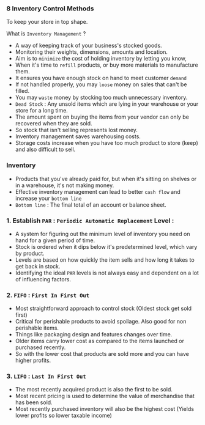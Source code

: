 ### 8 Inventory Control Methods

To keep your store in top shape.

What is `Inventory Management` ?
- A way of keeping track of your business's stocked goods.
- Monitoring their weights, dimensions, amounts and location.
- Aim is to `minimize` the cost of holding inventory by letting you know,
- When it's time to `refill` products, or buy more materials to manufacture them.
- It ensures you have enough stock on hand to meet customer `demand`
- If not handled properly, you may `loose` money on sales that can't be filled.
- You may `waste` money by stocking too much unnecessary inventory.
- `Dead Stock` : Any unsold items which are lying in your warehouse or your store for a long time.
- The amount spent on buying the items from your vendor can only be recovered when they are sold.
- So stock that isn't selling represents lost money.
- Inventory management saves warehousing costs.
- Storage costs increase when you have too much product to store (keep) and also difficult to sell.

### Inventory
- Products that you've already paid for, but when it's sitting on shelves or in a warehouse, it's not making money.
- Effective inventory management can lead to better `cash flow` and increase your `bottom line`
- `Bottom line` : The final total of an account or balance sheet.

### 1. Establish `PAR` : `Periodic Automatic Replacement` Level :
- A system for figuring out the minimum level of inventory you need on hand for a given period of time.
- Stock is ordered when it dips below it's predetermined level, which vary by product.
- Levels are based on how quickly the item sells and how long it takes to get back in stock.
- Identifying the ideal `PAR` levels is not always easy and dependent on a lot of influencing factors.

### 2. `FIFO` : `First In First Out`
- Most straightforward approach to control stock (Oldest stock get sold first)
- Critical for perishable products to avoid spoilage. Also good for non perishable items.
- Things like packaging design and features changes over time.
- Older items carry lower cost as compared to the items launched or purchased recently.
- So with the lower cost that products are sold more and you can have higher profits.

### 3. `LIFO` : `Last In First Out`
- The most recently acquired product is also the first to be sold.
- Most recent pricing is used to determine the value of merchandise that has been sold.
- Most recently purchased inventory will also be the highest cost (Yields lower profits so lower taxable income)
